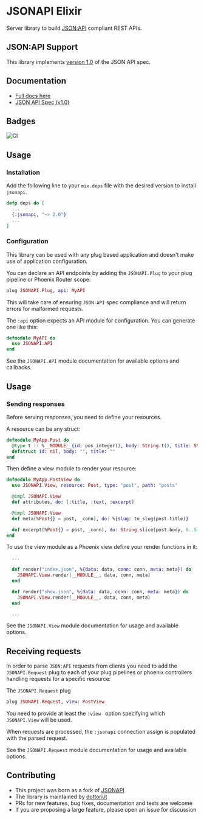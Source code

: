 # JSONAPI Elixir

Server library to build [JSON:API](http://jsonapi.org) compliant REST APIs.

## JSON:API Support

This library implements [version 1.0](https://jsonapi.org/format/1.0/) of the JSON:API spec.

## Documentation

- [Full docs here](https://hexdocs.pm/jsonapi)
- [JSON API Spec (v1.0)](https://jsonapi.org/format/1.0/)

## Badges

![CI](https://github.com/dottori-it/jsonapi/workflows/Continuous%20Integration/badge.svg)

## Usage

### Installation

Add the following line to your `mix.deps` file with the desired version to install `jsonapi`.

```elixir
defp deps do [
  ...
  {:jsonapi, "~> 2.0"}
  ...
]
```

### Configuration

This library can be used with any plug based application and doesn't make use of application configuration.

You can declare an API endpoints by adding the `JSONAPI.Plug` to your plug pipeline or Phoenix Router scope:

```elixir
plug JSONAPI.Plug, api: MyAPI
```

This will take care of ensuring `JSON:API` spec compliance and will return errors for malformed requests.

The `:api` option expects an API module for configuration. You can generate one like this:

```elixir
defmodule MyAPI do
  use JSONAPI.API
end
```

See the `JSONAPI.API` module documentation for available options and callbacks.

## Usage

### Sending responses

Before serving responses, you need to define your resources.

A resource can be any struct:

```elixir
defmodule MyApp.Post do
  @type t :: %__MODULE__{id: pos_integer(), body: String.t(), title: String.t()}
  defstruct id: nil, body: "", title: ""
end
```

Then define a view module to render your resource:

```elixir
defmodule MyApp.PostView do
  use JSONAPI.View, resource: Post, type: "post", path: "posts"

  @impl JSONAPI.View
  def attributes, do: [:title, :text, :excerpt]

  @impl JSONAPI.View
  def meta(%Post{} = post, _conn), do: %{slug: to_slug(post.title)}

  def excerpt(%Post{} = post, _conn), do: String.slice(post.body, 0..5)
end
```

To use the view module as a Phoenix view define your render functions in it:

```elixir
  ...
  
  def render("index.json", %{data: data, conn: conn, meta: meta}) do
    JSONAPI.View.render(__MODULE__, data, conn, meta)
  end

  def render("show.json", %{data: data, conn: conn, meta: meta}) do
    JSONAPI.View.render(__MODULE__, data, conn, meta)
  end

  ...
```

See the `JSONAPI.View` module documentation for usage and available options.


## Receiving requests

In order to parse `JSON:API` requests from clients you need to add the `JSONAPI.Request` plug
to each of your plug pipelines or phoenix controllers handling requests for a specific resource:

The `JSONAPI.Request` plug 

```elixir
plug JSONAPI.Request, view: PostView
```

You need to provide at least the `:view ` option specifying which `JSONAPI.View` will be used.

When requests are processed, the `:jsonapi` connection assign is populated with the parsed request.

See the `JSONAPI.Request` module documentation for usage and available options.

## Contributing

- This project was born as a fork of [JSONAPI](https://hexdocs.pm/jsonapi)
- The library is maintained by [dottori.it](http://github.com/dottori-it)
- PRs for new features, bug fixes, documentation and tests are welcome
- If you are proposing a large feature, please open an issue for discussion
